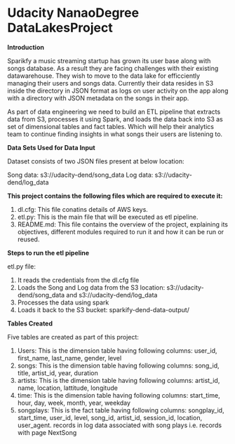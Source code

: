 # Udacity NanaoDegree DataLakesProject

**Introduction**

Sparikfy a music streaming startup has grown its user base along with songs database. As a result they are facing challenges with their existing datawarehouse. They wish to move to the data lake for efficciently managing their users and songs data. Currently their data resides in S3 inside the directory in JSON format as logs on user activity on the app along with a directory with JSON metadata on the songs in their app. 

As part of data engineering we need to build an ETL pipeline that extracts data from S3, processes it using Spark, and loads the data back into S3 as set of dimensional tables and fact tables. Which will help their analytics team to continue finding insights in what songs their users are listening to.

**Data Sets Used for Data Input**

Dataset consists of two JSON files present at below location:

Song data: s3://udacity-dend/song_data
Log data: s3://udacity-dend/log_data


**This project contains the following files which are required to execute it:**

1. dl.cfg: This file conatins details of AWS keys.
2. etl.py: This is the main file that will be executed as etl pipeline.
3. README.md: This file contains the overview of the project, explaining its objectives, different modules required to run it and how it can be run or reused.

**Steps to run the etl pipeline**

etl.py file:

1. It reads the credentials from the dl.cfg file
2. Loads the Song and Log data from the S3 location: s3://udacity-dend/song_data and s3://udacity-dend/log_data
3. Processes the data using spark
4. Loads it back to the S3 bucket: sparkify-dend-data-output/


**Tables Created**

Five tables are created as part of this project:

1. Users: This is the dimension table having following columns: user_id, first_name, last_name, gender, level
2. songs: This is the dimension table having following columns: song_id, title, artist_id, year, duration
3. artists: This is the dimension table having following columns: artist_id, name, location, lattitude, longitude
4. time: This is the dimension table having following columns: start_time, hour, day, week, month, year, weekday
5. songplays: This is the fact table having following columns: songplay_id, start_time, user_id, level, song_id, artist_id, session_id, location, user_agent. records in log data associated with song plays i.e. records with page NextSong
